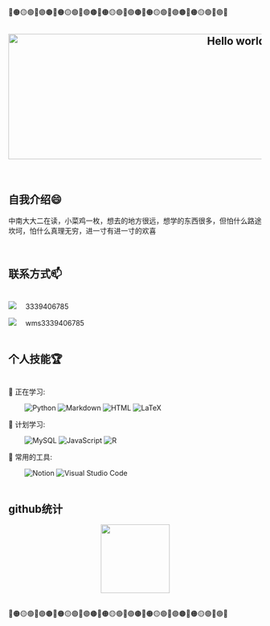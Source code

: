  <p>🔴🟠🟡🟢🔵🟣🟤🔴🟠🟡🟢🔵🟣🟤🔴🟠🟡🟢🔵🟣🟤🔴🟠🟡🟢🔵🟣🟤🔴🟠🟡🟢🔵🟣🔴</p>
<h2 align="center">
<a href="https://postimg.cc/hQTmxBnn">
<img border="0" src="https://i.postimg.cc/WzfwBNfd/0-B392-CF9-E08-DB688-C9-B618412-C167966.jpg" alt="Hello world,I'm Sunny" width="1000" height="250"></a>
</h2><br/>  
<h2>自我介绍😄</h2>  
<p>中南大大二在读，小菜鸡一枚，想去的地方很远，想学的东西很多，但怕什么路途坎坷，怕什么真理无穷，进一寸有进一寸的欢喜</p><br/>
 <h2>联系方式📫</h2>  <br/>
 <span><img src="https://img.shields.io/badge/QQ-EB1923?style=for-the-badge&logo=tencent%20qq&logoColor=black" />&emsp; 3339406785
</span>

<span><img src="https://img.shields.io/badge/VX-07C160?style=for-the-badge&logo=WeChat&logoColor=black" />&emsp; wms3339406785
</span><br/><br/>

<h2>个人技能🏆</h2>   <br/>  
💪 正在学习:  

&emsp;&emsp;
![Python](https://img.shields.io/badge/-Python-pink?style=flat-square&logo=Python)
![Markdown](https://img.shields.io/badge/-Markdown-orange?style=flat-square&logo=Markdown)
![HTML](https://img.shields.io/badge/-HTML-yellow?style=flat-square&logo=HTML)
![LaTeX](https://img.shields.io/badge/-LaTeX-008080?style=flat-square&logo=LaTeX&logoColor=white)
 
 🧠 计划学习:  
 
&emsp;&emsp;
![MySQL](https://img.shields.io/badge/mysql-%2300f.svg?style=flat-square&logo=mysql&logoColor=white)
![JavaScript](https://img.shields.io/badge/-JavaScript-oringe?style=flat-square&logo=javascript)
![R](https://img.shields.io/badge/r-%23276DC3.svg?style=flat-square&logo=r&logoColor=white)  

🧰 常用的工具:  

&emsp;&emsp;
![Notion](https://img.shields.io/badge/-Notion-purple?style=flat-square&logo=Notion)
![Visual Studio Code](https://img.shields.io/badge/-Visual%20Studio%20Code-007ACC?style=flat-square&logo=Visual%20Studio%20Code&logoColor=fff)  
<br/>

<h2>github统计</h2>
<div align="center"> <img height="137px" src="https://github-readme-stats.vercel.app/api?username=3-sunny&hide_title=true&hide_border=true&show_icons=trueline_height=21&theme=merko" /> </div> <br/> 
<p>🔴🟠🟡🟢🔵🟣🟤🔴🟠🟡🟢🔵🟣🟤🔴🟠🟡🟢🔵🟣🟤🔴🟠🟡🟢🔵🟣🟤🔴🟠🟡🟢🔵🟣🔴</p>
